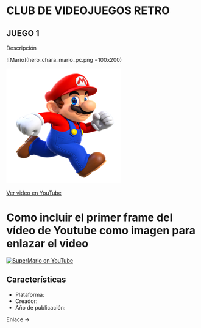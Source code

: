# CLUB DE VIDEOJUEGOS RETRO

## JUEGO 1

Descripción

![Mario](hero_chara_mario_pc.png =100x200)

<img src="hero_chara_mario_pc.png" alt="Imagen de SuperMario" width="300" height="300">

[Ver video en YouTube](https://www.youtube.com/watch?v=ID_VIDEO)

#  Como incluir el primer frame del vídeo de Youtube como imagen para enlazar el video
[![SuperMario on YouTube](http://img.youtube.com/vi/sgHDIUxR23E/0.jpg)](http://www.youtube.com/watch?v=sgHDIUxR23E "Improve Your Code with Ardalis.GuardClauses")


## Características
- Plataforma:
- Creador:
- Año de publicación:

Enlace -> 
